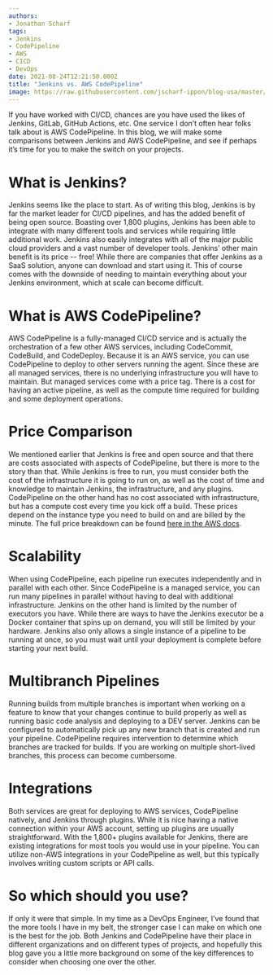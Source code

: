 ```yaml
---
authors:
- Jonathan Scharf
tags:
- Jenkins
- CodePipeline
- AWS
- CICD
- DevOps
date: 2021-08-24T12:21:50.000Z
title: "Jenkins vs. AWS CodePipeline"
image: https://raw.githubusercontent.com/jscharf-ippon/blog-usa/master/images/2021/08/Jenkins-vs-AWS-CodePipeline.png
---
```


If you have worked with CI/CD, chances are you have used the likes of Jenkins, GitLab, GitHub Actions, etc. One service I don’t often hear folks talk about is AWS CodePipeline. In this blog, we will make some comparisons between Jenkins and AWS CodePipeline, and see if perhaps it’s time for you to make the switch on your projects.


# What is Jenkins?

Jenkins seems like the place to start. As of writing this blog, Jenkins is by far the market leader for CI/CD pipelines, and has the added benefit of being open source. Boasting over 1,800 plugins, Jenkins has been able to integrate with many different tools and services while requiring little additional work. Jenkins also easily integrates with all of the major public cloud providers and a vast number of developer tools. Jenkins’ other main benefit is its price -- free! While there are companies that offer Jenkins as a SaaS solution, anyone can download and start using it. This of course comes with the downside of needing to maintain everything about your Jenkins environment, which at scale can become difficult.


# What is AWS CodePipeline?

AWS CodePipeline is a fully-managed CI/CD service and is actually the orchestration of a few other AWS services, including CodeCommit, CodeBuild, and CodeDeploy. Because it is an AWS service, you can use CodePipeline to deploy to other servers running the agent. Since these are all managed services, there is no underlying infrastructure you will have to maintain. But managed services come with a price tag. There is a cost for having an active pipeline, as well as the compute time required for building and some deployment operations. 


# Price Comparison

We mentioned earlier that Jenkins is free and open source and that there are costs associated with aspects of CodePipeline, but there is more to the story than that. While Jenkins is free to run, you must consider both the cost of the infrastructure it is going to run on, as well as the cost of time and knowledge to maintain Jenkins, the infrastructure, and any plugins. CodePipeline on the other hand has no cost associated with infrastructure, but has a compute cost every time you kick off a build. These prices depend on the instance type you need to build on and are billed by the minute. The full price breakdown can be found [here in the AWS docs](https://aws.amazon.com/codebuild/pricing/?nc=sn&loc=3). 


# Scalability

When using CodePipeline, each pipeline run executes independently and in parallel with each other. Since CodePipeline is a managed service, you can run many pipelines in parallel without having to deal with additional infrastructure. Jenkins on the other hand is limited by the number of executors you have. While there are ways to have the Jenkins executor be a Docker container that spins up on demand, you will still be limited by your hardware. Jenkins also only allows a single instance of a pipeline to be running at once, so you must wait until your deployment is complete before starting your next build.


# Multibranch Pipelines

Running builds from multiple branches is important when working on a feature to know that your changes continue to build properly as well as running basic code analysis and deploying to a DEV server. Jenkins can be configured to automatically pick up any new branch that is created and run your pipeline. CodePipeline requires intervention to determine which branches are tracked for builds. If you are working on multiple short-lived branches, this process can become cumbersome.


# Integrations

Both services are great for deploying to AWS services, CodePipeline natively, and Jenkins through plugins. While it is nice having a native connection within your AWS account, setting up plugins are usually straightforward. With the 1,800+ plugins available for Jenkins, there are existing integrations for most tools you would use in your pipeline. You can utilize non-AWS integrations in your CodePipeline as well, but this typically involves writing custom scripts or API calls. 


# So which should you use?

If only it were that simple. In my time as a DevOps Engineer, I’ve found that the more tools I have in my belt, the stronger case I can make on which one is the best for the job. Both Jenkins and CodePipeline have their place in different organizations and on different types of projects, and hopefully this blog gave you a little more background on some of the key differences to consider when choosing one over the other.
